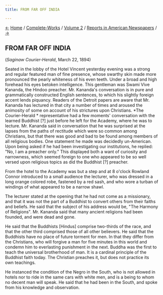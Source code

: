 ```yaml
---
title: FROM FAR OFF INDIA

---
```

<div>

[←](religious_harmony.htm) [Home](../../../index.htm) /
[Complete-Works](../../complete_works.htm) / [Volume
2](../volume_2_contents.htm) / [Reports in American
Newspapers](reports_in_american_newspapers_contents.htm)
/ [→](an_evening_with_our_hindu_cousins.htm)

  

## FROM FAR OFF INDIA

(*Saginaw Courier-Herald*, March 22, 1894)

Seated in the lobby of the Hotel Vincent yesterday evening was a strong
and regular featured man of fine presence, whose swarthy skin made more
pronounced the pearly whiteness of his even teeth. Under a broad and
high forehead his eyes betoken intelligence. This gentleman was Swami
Vive Kananda, the Hindoo preacher. Mr. Kananda's conversation is in pure
and grammatically constructed English sentences, to which his slightly
foreign accent lends piquancy. Readers of the Detroit papers are aware
that Mr. Kananda has lectured in that city a number of times and aroused
the animosity of some on account of his strictures upon Christians. *The
Courier-Herald * representative had a few moments' conversation with the
learned Buddhist \[?\] just before he left for the Academy, where he was
to lecture. Mr. Kananda said in conversation that he was surprised at
the lapses from the paths of rectitude which were so common among
Christians, but that there was good and bad to be found among members of
all religious bodies. One statement he made was decidedly un-American.
Upon being asked if he had been investigating our institutions, he
replied: "No, I am a preacher only." This displayed both a want of
curiosity and narrowness, which seemed foreign to one who appeared to be
so well versed upon religious topics as did the Buddhist \[?\] preacher.

From the hotel to the Academy was but a step and at 8 o'clock Rowland
Connor introduced to a small audience the lecturer, who was dressed in a
long orange colored robe, fastened by a red sash, and who wore a turban
of windings of what appeared to be a narrow shawl.

The lecturer stated at the opening that he had not come as a missionary,
and that it was not the part of a Buddhist to convert others from their
faiths and beliefs. He said that the subject of his address would be,
"The Harmony of Religions". Mr. Kananda said that many ancient religions
had been founded, and were dead and gone.

He said that the Buddhists \[Hindus\] comprise two-thirds of the race,
and that the other third comprised those of all other believers. He said
that the Buddhists have no place of future torment for men. In that they
differ from the Christians, who will forgive a man for five minutes in
this world and condemn him to everlasting punishment in the next. Buddha
was the first to teach the universal brotherhood of man. It is a
cardinal principle of the Buddhist faith today. The Christian preaches
it, but does not practice its own teachings.

He instanced the condition of the Negro in the South, who is not allowed
in hotels nor to ride in the same cars with white men, and is a being to
whom no decent man will speak. He said that he had been in the South,
and spoke from his knowledge and observation.

</div>
